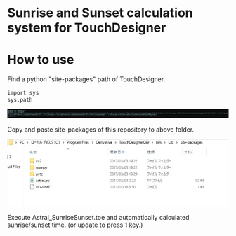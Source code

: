 # Sunrise and Sunset calculation system for TouchDesigner

# How to use
Find a python "site-packages" path of TouchDesigner.

```
import sys
sys.path
```

![thumbnail](https://github.com/kodai100/TD_SunriseSunset/blob/master/images_for_readme/pythonpath.jpg)

Copy and paste site-packages of this repository to above folder.

![thumbnail](https://github.com/kodai100/TD_SunriseSunset/blob/master/images_for_readme/explorer.jpg)

Execute Astral_SunriseSunset.toe and automatically calculated sunrise/sunset time.
(or update to press 1 key.)
